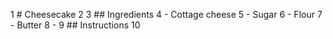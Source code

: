 1 # Cheesecake
2
3 ## Ingredients
4 - Cottage cheese
5 - Sugar
6 - Flour
7 - Butter
8 - 
9 ## Instructions
10
